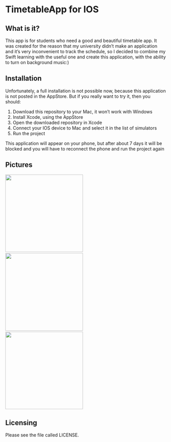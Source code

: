 # TimetableApp for IOS
<h2>What is it?</h2>
<p>This app is for students who need a good and beautiful timetable app. It was created for the reason that my university didn’t make an application and it’s very inconvenient to track the schedule, so I decided to combine my Swift learning with the useful one and create this application, with the ability to turn on background music:)</p>
<h2>Installation</h2>
<p>Unfortunately, a full installation is not possible now, because this application is not posted in the AppStore. But if you really want to try it, then you should:</p>
  <ol>
  <li>Download this repository to your Mac, it won’t work with Windows</li>
  <li>Install Xcode, using the AppStore</li>
  <li>Open the downloaded repository in Xcode</li>
  <li>Connect your IOS device to Mac and select it in the list of simulators</li>
  <li>Run the project</li>
  </ol>
  <p>This application will appear on your phone, but after about 7 days it will be blocked and you will have to reconnect the phone and run the project again</p>
<h2>Pictures</h2>
<div>
  <p>
  <img src = "https://user-images.githubusercontent.com/61494312/205857420-98458b98-c1cf-4aaa-8b42-a14253f3d564.png", width = 242.5px, heigth = 583px, margin-rigth = 20px>
    &nbsp;&nbsp;&nbsp;&nbsp;&nbsp;&nbsp;&nbsp;&nbsp;&nbsp;
  <img src = "https://user-images.githubusercontent.com/61494312/205847058-f2e9f0dc-124d-4144-8123-74de69dadcf0.png", width = 242.5px, heigth = 583px, margin-rigth = 20px>
    &nbsp;&nbsp;&nbsp;&nbsp;&nbsp;&nbsp;&nbsp;&nbsp;&nbsp;
  <img src = "https://user-images.githubusercontent.com/61494312/205847122-73755df5-3744-4f3e-ba53-451730f3156b.png", width = 242.5px, heigth = 583px>
  </p>
</div>
<h2>Licensing</h2>
<p>Please see the file called LICENSE.</p>

